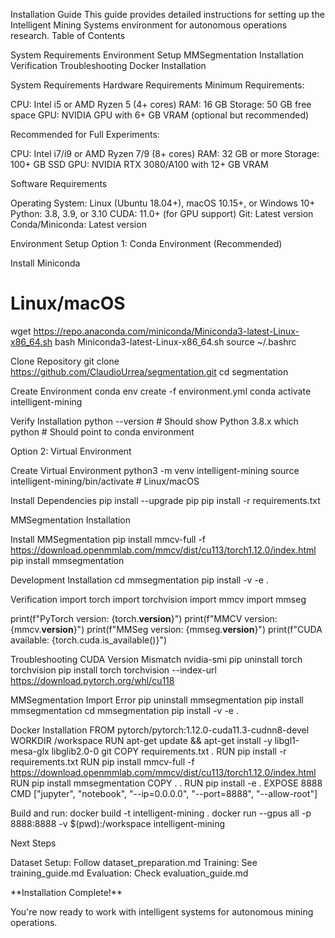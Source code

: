 Installation Guide
This guide provides detailed instructions for setting up the Intelligent Mining Systems environment for autonomous operations research.
Table of Contents

System Requirements
Environment Setup
MMSegmentation Installation
Verification
Troubleshooting
Docker Installation

System Requirements
Hardware Requirements
Minimum Requirements:

CPU: Intel i5 or AMD Ryzen 5 (4+ cores)
RAM: 16 GB
Storage: 50 GB free space
GPU: NVIDIA GPU with 6+ GB VRAM (optional but recommended)

Recommended for Full Experiments:

CPU: Intel i7/i9 or AMD Ryzen 7/9 (8+ cores)
RAM: 32 GB or more
Storage: 100+ GB SSD
GPU: NVIDIA RTX 3080/A100 with 12+ GB VRAM

Software Requirements

Operating System: Linux (Ubuntu 18.04+), macOS 10.15+, or Windows 10+
Python: 3.8, 3.9, or 3.10
CUDA: 11.0+ (for GPU support)
Git: Latest version
Conda/Miniconda: Latest version

Environment Setup
Option 1: Conda Environment (Recommended)

Install Miniconda
# Linux/macOS
wget https://repo.anaconda.com/miniconda/Miniconda3-latest-Linux-x86_64.sh
bash Miniconda3-latest-Linux-x86_64.sh
source ~/.bashrc


Clone Repository
git clone https://github.com/ClaudioUrrea/segmentation.git
cd segmentation


Create Environment
conda env create -f environment.yml
conda activate intelligent-mining


Verify Installation
python --version  # Should show Python 3.8.x
which python      # Should point to conda environment



Option 2: Virtual Environment

Create Virtual Environment
python3 -m venv intelligent-mining
source intelligent-mining/bin/activate  # Linux/macOS


Install Dependencies
pip install --upgrade pip
pip install -r requirements.txt



MMSegmentation Installation

Install MMSegmentation
pip install mmcv-full -f https://download.openmmlab.com/mmcv/dist/cu113/torch1.12.0/index.html
pip install mmsegmentation


Development Installation
cd mmsegmentation
pip install -v -e .



Verification
import torch
import torchvision
import mmcv
import mmseg

print(f"PyTorch version: {torch.__version__}")
print(f"MMCV version: {mmcv.__version__}")
print(f"MMSeg version: {mmseg.__version__}")
print(f"CUDA available: {torch.cuda.is_available()}")

Troubleshooting
CUDA Version Mismatch
nvidia-smi
pip uninstall torch torchvision
pip install torch torchvision --index-url https://download.pytorch.org/whl/cu118

MMSegmentation Import Error
pip uninstall mmsegmentation
pip install mmsegmentation
cd mmsegmentation
pip install -v -e .

Docker Installation
FROM pytorch/pytorch:1.12.0-cuda11.3-cudnn8-devel
WORKDIR /workspace
RUN apt-get update && apt-get install -y libgl1-mesa-glx libglib2.0-0 git
COPY requirements.txt .
RUN pip install -r requirements.txt
RUN pip install mmcv-full -f https://download.openmmlab.com/mmcv/dist/cu113/torch1.12.0/index.html
RUN pip install mmsegmentation
COPY . .
RUN pip install -e .
EXPOSE 8888
CMD ["jupyter", "notebook", "--ip=0.0.0.0", "--port=8888", "--allow-root"]

Build and run:
docker build -t intelligent-mining .
docker run --gpus all -p 8888:8888 -v $(pwd):/workspace intelligent-mining

Next Steps

Dataset Setup: Follow dataset_preparation.md
Training: See training_guide.md
Evaluation: Check evaluation_guide.md



\*\*Installation Complete!\*\*



You're now ready to work with intelligent systems for autonomous mining operations.







